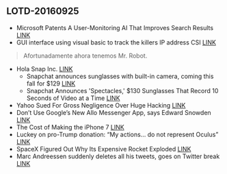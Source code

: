 ## LOTD-20160925
- Microsoft Patents A User-Monitoring AI That Improves Search Results  [LINK](https://search.slashdot.org/story/16/09/25/1836226/microsoft-patents-a-user-monitoring-ai-that-improves-search-results)
- GUI interface using visual basic to track the killers IP address CSI [LINK](https://www.youtube.com/watch?v=hkDD03yeLnU&feature=youtu.be)
> Afortunadamente ahora tenemos Mr. Robot.
- Hola Snap Inc. [LINK](https://snap.com/en-US/?)
    - Snapchat announces sunglasses with built-in camera, coming this fall for $129 [LINK](http://arstechnica.com/gadgets/2016/09/snapchat-announces-camera-mounted-sunglasses-coming-this-fall-for-129/)
    - Snapchat Announces 'Spectacles,' $130 Sunglasses That Record 10 Seconds of Video at a Time [LINK](http://www.macrumors.com/2016/09/24/snapchat-spectacles-camera-glasses/)
- Yahoo Sued For Gross Negligence Over Huge Hacking  [LINK](https://tech.slashdot.org/story/16/09/23/2320225/yahoo-sued-for-gross-negligence-over-huge-hacking)
- Don’t Use Google’s New Allo Messenger App, says Edward Snowden [LINK](http://www.geekboy.co/index.php/2016/09/dont-use-googles-new-allo-messenger-app-says-edward-snowden/)
- The Cost of Making the iPhone 7 [LINK](https://www.statista.com/chart/5952/iphone-manufacturing-costs/)
- Luckey on pro-Trump donation: “My actions… do not represent Oculus” [LINK](http://arstechnica.com/gaming/2016/09/luckey-apologizes-for-negative-impact-of-support-for-pro-trump-group/)
- SpaceX Figured Out Why Its Expensive Rocket Exploded [LINK](http://gizmodo.com/spacex-figured-out-why-its-expensive-rocket-exploded-1787007827)
- Marc Andreessen suddenly deletes all his tweets, goes on Twitter break [LINK](https://techcrunch.com/2016/09/25/marc-andreessen-suddenly-deletes-all-his-tweets-goes-on-twitter-break/)